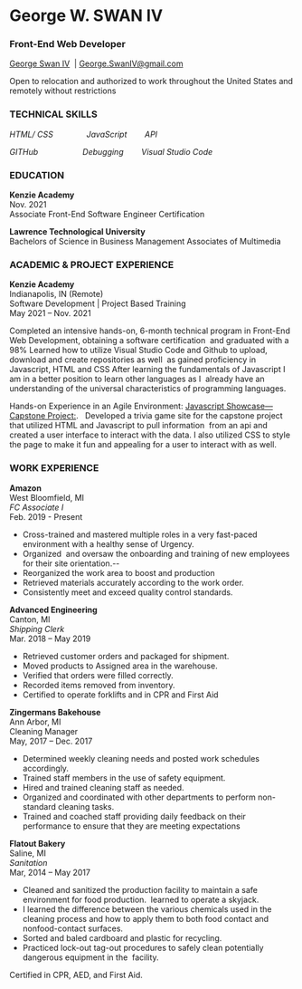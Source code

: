 # George W. SWAN IV  
### Front-End Web Developer  

[George Swan IV](https://www.linkedin.com/in/george-w-swan-iv-58244326/)  | George.SwanIV@gmail.com 

Open to relocation and authorized to work throughout the United States and remotely without restrictions

### TECHNICAL SKILLS
*HTML/ CSS*               *JavaScript*        *API*    

*GITHub*                    *Debugging*        *Visual Studio Code*

### EDUCATION

**Kenzie Academy**  
Nov. 2021  
Associate Front-End Software Engineer Certification  

**Lawrence Technological University**  
Bachelors of Science in Business Management Associates of Multimedia  

### ACADEMIC & PROJECT EXPERIENCE

**Kenzie Academy**                                                      
Indianapolis, IN (Remote)  
Software Development | Project Based Training  
May 2021 – Nov. 2021  

Completed an intensive hands-on, 6-month technical program in Front-End Web Development, obtaining
a software certification  and graduated with a 98%
Learned how to utilize Visual Studio Code and Github to upload, download and create repositories as well 
as gained proficiency in Javascript, HTML and CSS
After learning the fundamentals of Javascript I am in a better position to learn other languages as I 
already have an understanding of the universal characteristics of programming languages.

Hands-on Experience in an Agile Environment:
[Javascript Showcase—Capstone Project:](https://codepen.io/GswanIV/full/mdMxKev?fbclid=IwAR1o0jQUkzi8XfE6YRecC7FOosd0u8bRctUPvIhwS8jUCRYxOLt_cQagnI4).  
Developed a trivia game site for the capstone project that utilized HTML and Javascript to pull information 
from an api and created a user interface to interact with the data. I also utilized CSS to style the page to make it fun and appealing for a user to interact with as well. 

### WORK EXPERIENCE  

**Amazon**  
West Bloomfield, MI  
_FC Associate I_  
Feb. 2019 - Present  
- Cross-trained and mastered multiple roles in a very fast-paced environment with a healthy sense of Urgency.  
- Organized  and oversaw the onboarding and training of new employees for their site orientation.--
- Reorganized the work area to boost and production
- Retrieved materials accurately according to the work order. 
- Consistently meet and exceed quality control standards.

**Advanced Engineering**  
Canton, MI  
_Shipping Clerk_  
Mar. 2018 – May 2019  
- Retrieved customer orders and packaged for shipment.
- Moved products to Assigned area in the warehouse.
- Verified that orders were filled correctly.
- Recorded items removed from inventory.
- Certified to operate forklifts and in CPR and First Aid 

**Zingermans Bakehouse**  
Ann Arbor, MI  
Cleaning Manager  
May, 2017 – Dec. 2017  
-  Determined weekly cleaning needs and posted work schedules accordingly.
-  Trained staff members in the use of safety equipment. 
-  Hired and trained cleaning staff as needed.
-  Organized and coordinated with other departments to perform non-standard cleaning tasks.
-  Trained and coached staff providing daily feedback on their performance to ensure that they are
meeting expectations

**Flatout Bakery**  
Saline, MI  
_Sanitation_         
Mar, 2014 – May 2017  
- Cleaned and sanitized the production facility to maintain a safe environment for food production.  
learned to operate a skyjack.
- I learned the difference between the various chemicals used in the cleaning process and how to
apply them to both food contact and nonfood-contact surfaces.
- Sorted and baled cardboard and plastic for recycling.
- Practiced lock-out tag-out procedures to safely clean potentially dangerous equipment in the 
facility.

Certified in CPR, AED, and First Aid.
